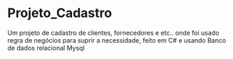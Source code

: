 # Projeto_Cadastro
Um projeto de cadastro de clientes, fornecedores e etc.. onde foi usado regra de negócios para suprir a necessidade, feito em C# e usando Banco de dados relacional Mysql 
